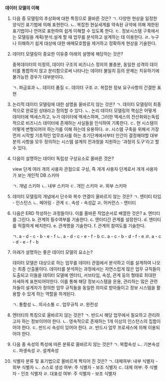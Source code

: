 **데이터 모델의 이해**
1. 다음 중 모델링의 추상화에 대한 특징으로 올바른 것은?
    ㄱ. 다양한 현상을 일정한 양식인 표기법에 의해 표현한다.
    ㄴ. 복잡한 현실세계를 약속된 규약에 의해 제한된 표기법이나 언어로 표현하여 쉽게 이해할 수 있도록 한다.
    ㄷ. 정보시스템 구축에서는 모델링을 계획/분석.설계 할 때 업무를 분석하고 설계하는 데 이용한다.
    ㄹ. 누구나 이해하기 쉽게 대상에 대한 애매모호함을 제거하고 정확하게 현상을 기술한다.
    
2. 데이터 모델링이 중요한 이유중 아래의 설명에 해당하는 것은?
    
    중복데이터의 미정의, 데이터 구조의 비즈니스 정의의 불충분, 동일한 성격의 데이터를 통합하지 않고 분리함으로써 
    나타나는 데이터 불일치 등의 문제는 치유하기에 불가능한 경우가 대부분이다.
    
    ㄱ. 파급효과
    ㄴ. 데이터 품질
    ㄷ. 데이터 구조
    ㄹ. 복잡한 정보 요구사항의 간결한 표현
    
3. 논리적 데이터 모델링에 대한 설명을 올바르지 않는 것은?
    ㄱ. 데이터 모델링이 최종적으로 완료된 상태라고 정의할 수 있다.
    ㄴ. 논리 데이터 모델링의 핵심은 어떻게 데이터에 엑세스하고, 누가 데이터에 엑세스하며, 그러한 엑세스의 전산화와는독립적으로 비즈니스 데이터에 존재하는 사실들을 인식하여 기록한다.
    ㄷ. 현 시스템이 어떻게 변형되어야 하는가를 이해 하는데 유용하다.
    ㄹ. 시스템 구축을 위해서 가장 먼저 시작할 기초적인 업무조사를 하는 초기단계에서부터 인간이 결정해야할 대부분의 사항을 모두 정의하는 시스템 설계의 전과정을 지원하는 '과정의 도구'라고 할 수 있다.
    
4. 다음이 설명하는 데이터 독립성 구성요소로 올바른 것은?

    view 단계 여러 개의 사용자 관점으로 구성, 즉 개개 사용자 단계로서 개개 사용자가 보는 개인적 DB 스키마
    
    ㄱ. 개념 스키마
    ㄴ. 내부 스키마
    ㄷ. 개인 스키마
    ㄹ. 외부 스키마
    
5. 데이터 모델링의 개념에서 단수와 복수 연결이 올바르지 않는 것은?
    ㄱ. 엔터티 타입 - 인스턴스
    ㄴ. 페어링 - 관계
    ㄷ. 속성 - 속성값
    ㄹ. 어커런스 - 엔터티
    
6. 다음은 ERD 작성하는 과정들이다. 이를 올바른 작업순서로 배열한 것은?
    a. 엔터티를 그린다. 
    b. 관계의 필수여부를 기술한다.
    c. 엔터티간 관계를 설정한다.
    d. 엔터티를 적절하게 배치한다.
    e. 관계명을 기술한다.
    f. 관계의 참여도를 기술한다.
    
    ㄱ. a - d - c - b - e - f
    ㄴ. a - d - c - e - f - b
    ㄷ. a - c - b - d - f - e
    ㄹ. a - c - d - e - f - b
    
7. 아래가 설명하는 좋은 데이터 모델의 요소는?
    
    데이터 모델은 대상으로 하는 업무를 데이터 관점에서 분석하고 이를 설계하여 나오는 최종 산출물이다. 데이터를 분석하는 과정에서는 
    자연스럽게 많은 업무 규칙들이 도출되고 이들을 데이터 모델에 엔터티, 서브타입, 속성, 관계 등의 형태로 최대한 자세하게 표현되어야한다.
    이를 통해 해당 정보시스템을 운용, 관리하는 많은 관련자들이 설계자가 정의한 업무 규칙들을 동일한 의미로 받아들이고 정보 시스템을 활
    용할 수 있게 하는 역할을 하게된다.
    
    ㄱ. 통합성
    ㄴ. 의사소통
    ㄷ. 업무규칙
    ㄹ. 완전성 
    
8. 엔터티의 특징으로 올바르지 않는 것은?
    ㄱ. 반드시 해당 업무에서 필요하고 관리하고자 하는 정보이어야 한다.
    ㄴ. 영속적으로 존재하는 1개 이상의 인스턴스의 집합이어야 한다.
    ㄷ. 반드시 속성이 있어야 한다.
    ㄹ. 반드시 업무 프로세스에 의해 이용되어야 한다.
    
9. 다음 중 속성의 특성에 따른 분류로 올바르지 않는 것은?
    ㄱ. 복합속성
    ㄴ. 기본속성
    ㄷ. 파생속성
    ㄹ. 설계속성
    
10. 식별자 분류 및 표기법으로 올바르게 짝지어 진 것은?
    ㄱ. 대체여부: 내부 식별자 - 외부 식별자
    ㄴ. 스스로 생성 여부: 주 식별자 - 보조 식별자
    ㄷ. 대체 여부: 주 식별자 - 인조 식별자
    ㄹ. 대표성 여부: 주 식별자 - 보조 식별자